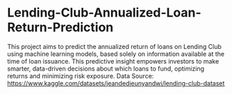 # Lending-Club-Annualized-Loan-Return-Prediction
This project aims to predict the annualized return of loans on Lending Club using machine learning models, based solely on information available at the time of loan issuance. This predictive insight empowers investors to make smarter, data-driven decisions about which loans to fund, optimizing returns and minimizing risk exposure.
Data Source: https://www.kaggle.com/datasets/jeandedieunyandwi/lending-club-dataset
